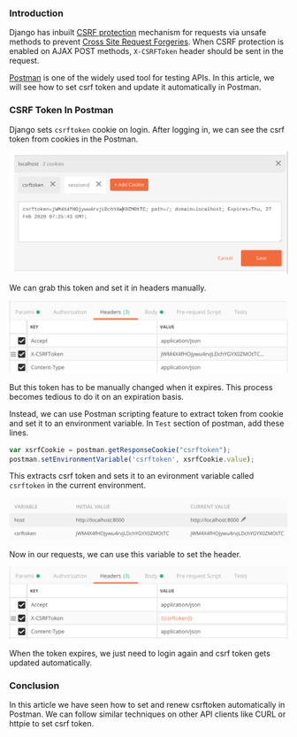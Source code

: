 <!--
.. title: Django Tips & Tricks #12 - Automatically Set CSRF Token in Postman
.. slug: django-tips-csrf-token-postman-curl
.. date: 2019-02-28 21:21:21 UTC+06:30
.. tags: python, django, api, django-tips-tricks
.. category:
.. link:
.. description: How to set CSRF token automatically in REST API clients.
.. type: text
-->

### Introduction

Django has inbuilt [CSRF protection][csrfp] mechanism for requests via unsafe methods to prevent [Cross Site Request Forgeries][csrf]. When CSRF protection is enabled on AJAX POST methods, `X-CSRFToken` header should be sent in the request.

[Postman][postman] is one of the widely used tool for testing APIs. In this article, we will see how to set csrf token and update it automatically in Postman.


### CSRF Token In Postman

Django sets `csrftoken` cookie on login. After logging in, we can see the csrf token from cookies in the Postman.


<p align="center">
<img src="/images/django-csrf-postman1.png" />
</p>

We can grab this token and set it in headers manually.

<p align="center">
<img src="/images/django-csrf-postman2.png" />
</p>

But this token has to be manually changed when it expires. This process becomes tedious to do it on an expiration basis.

Instead, we can use Postman scripting feature to extract token from cookie and set it to an environment variable. In `Test` section of postman, add these lines.

```js
var xsrfCookie = postman.getResponseCookie("csrftoken");
postman.setEnvironmentVariable('csrftoken', xsrfCookie.value);
```

This extracts csrf token and sets it to an evironment variable called `csrftoken` in the current environment.

<p align="center">
<img src="/images/django-csrf-postman3.png" />
</p>

Now in our requests, we can use this variable to set the header.

<p align="center">
<img src="/images/django-csrf-postman4.png" />
</p>

When the token expires, we just need to login again and csrf token gets updated automatically.


### Conclusion

In this article we have seen how to set and renew csrftoken automatically in Postman. We can follow similar techniques on other API clients like CURL or httpie to set csrf token.

[csrf]: https://en.wikipedia.org/wiki/Cross-site_request_forgery
[csrfp]: https://docs.djangoproject.com/en/dev/ref/csrf/
[postman]: https://www.getpostman.com
